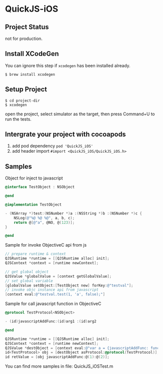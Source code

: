# QuickJS-iOS

## Project Status
not for production.

## Install XCodeGen

You can ignore this step if `xcodegen` has been installed already.

```
$ brew install xcodegen
```

## Setup Project

```
$ cd project-dir
$ xcodegen
``` 
open the project, select simulator as the target, then press Command+U to run the tests.

## Intergrate your project with cocoapods

1. add pod dependency `pod 'QuickJS_iOS'`
2. add header import `#import <QuickJS_iOS/QuickJS_iOS.h>`

## Samples

Object for inject to javascript

```objective-c
@interface TestObject : NSObject

@end

@implementation TestObject

- (NSArray *)test:(NSNumber *)a :(NSString *)b :(NSNumber *)c {
    NSLog(@"%@ %@ %@", a, b, c);
    return @[@"a", @NO, @(123)];
}

@end
```

Sample for invoke ObjectiveC api from js

```objective-c
// prepare runtime & context
QJSRuntime *runtime = [[QJSRuntime alloc] init];
QJSContext *context = [runtime newContext];

// get global object
QJSValue *globalValue = [context getGlobalValue];
// set global variable
[globalValue setObject:[TestObject new] forKey:@"testval"];
// invoke objc instance api from javascript
[context eval:@"testval.test(1, 'a', false);"]

```

Sample for call javascript function in ObjectiveC

```objective-c
@protocol TestProtocol<NSObject>

- (id)javascriptAddFunc:(id)arg1 :(id)arg2

@end

QJSRuntime *runtime = [[QJSRuntime alloc] init];
QJSContext *context = [runtime newContext];
QJSValue *destObject = [context eval:@"var a = {javascriptAddFunc: function(a, b){return a * 10 + b;}}; a;"];
id<TestProtocol> obj = [destObject asProtocol:@protocol(TestProtocol)];
id retValue = [obj javascriptAddFunc:@(1):@(2)];
```

You can find more samples in file: QuickJS_iOSTest.m
